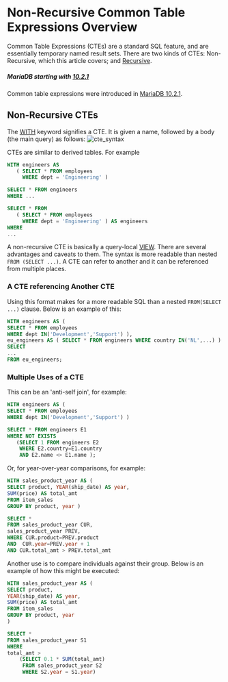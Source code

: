 # Non-Recursive Common Table Expressions Overview

Common Table Expressions (CTEs) are a standard SQL feature, and are essentially temporary named result sets. There are two kinds of CTEs: Non-Recursive, which this article covers; and [Recursive](/sql-statements-structure/sql-statements/data-manipulation/selecting-data/common-table-expressions/recursive-common-table-expressions-overview/).

##### MariaDB starting with [10.2.1](/kb/en/mariadb-1021-release-notes/)

Common table expressions were introduced in [MariaDB 10.2.1](/kb/en/mariadb-1021-release-notes/).

## Non-Recursive CTEs

The [WITH](/sql-statements-structure/sql-statements/data-manipulation/selecting-data/common-table-expressions/with/) keyword signifies a CTE. It is given a name, followed by a body (the main query) as follows:
<img src="/kb/en/non-recursive-common-table-expressions-overview/+image/cte_syntax" alt="cte_syntax" title="cte_syntax">

CTEs are similar to derived tables. For example

```sql
WITH engineers AS 
   ( SELECT * FROM employees
     WHERE dept = 'Engineering' )

SELECT * FROM engineers
WHERE ...
```

```sql
SELECT * FROM
   ( SELECT * FROM employees
     WHERE dept = 'Engineering' ) AS engineers
WHERE
...
```

A non-recursive CTE is basically a query-local [VIEW](/programming-customizing-mariadb/views/). There are several advantages and caveats to them. The syntax is more readable than nested `FROM (SELECT ...)`.
A CTE can refer to another and it can be referenced from multiple places.

### A CTE referencing Another CTE

Using this format makes for a more readable SQL than a nested `FROM(SELECT ...)` clause.  Below is an example of this:

```sql
WITH engineers AS (
SELECT * FROM employees
WHERE dept IN('Development','Support') ),
eu_engineers AS ( SELECT * FROM engineers WHERE country IN('NL',...) )
SELECT
...
FROM eu_engineers;
```

### Multiple Uses of a CTE

This can be an 'anti-self join', for example:

```sql
WITH engineers AS (
SELECT * FROM employees
WHERE dept IN('Development','Support') )

SELECT * FROM engineers E1
WHERE NOT EXISTS
   (SELECT 1 FROM engineers E2
    WHERE E2.country=E1.country
    AND E2.name <> E1.name );
```

Or, for year-over-year comparisons, for example:

```sql
WITH sales_product_year AS (
SELECT product, YEAR(ship_date) AS year,
SUM(price) AS total_amt
FROM item_sales
GROUP BY product, year )

SELECT *
FROM sales_product_year CUR,
sales_product_year PREV,
WHERE CUR.product=PREV.product 
AND  CUR.year=PREV.year + 1 
AND CUR.total_amt > PREV.total_amt
```

Another use is to compare individuals against their group. Below is an example of how this might be executed:

```sql
WITH sales_product_year AS (
SELECT product,
YEAR(ship_date) AS year,
SUM(price) AS total_amt
FROM item_sales
GROUP BY product, year
)

SELECT * 
FROM sales_product_year S1
WHERE
total_amt > 
    (SELECT 0.1 * SUM(total_amt)
     FROM sales_product_year S2
     WHERE S2.year = S1.year)
```